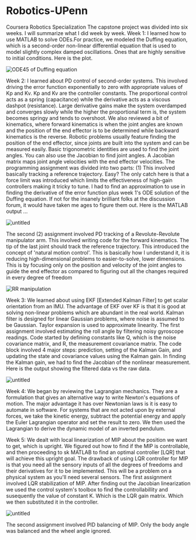 # Robotics-UPenn
Coursera Robotics Specialization 
The capstone project was divided into six weeks. I will summarize what I did week by week.
Week 1: I learned how to use MATLAB to solve ODEs.For practice, we modeled the Duffing equation, which is a second-order non-linear differential equation that is used to model slightly complex damped oscillations. Ones that are highly sensitive to initial conditions. Here is the plot.

![ODE45 of Duffing equation](https://github.com/chumoyot/Robotics-UPenn/assets/135506318/3639eb2d-0490-4a9b-9482-09d715fe23d2)

Week 2: I learned about PD control of second-order systems. This involved driving the error function exponentially to zero with appropriate values of Kp and Kv. Kp and Kv are the controller constants. The proportional control acts as a spring (capacitance) while the derivative acts as a viscous dashpot (resistance). Large derivative gains make the system overdamped and converges slowly while the higher the proportional term is, the system becomes springy and tends to overshoot. We also reviewed a bit of kinematics, where forward kinematics is when the joint angles are known and the position of the end effector is to be determined while backward kinematics is the reverse. Robotic problems usually feature finding the position of the end effector, since joints are built into the system and can be measured easily. Basic trigonometric identities are used to find the joint angles. You can also use the Jacobian to find joint angles. A Jacobian matrix maps joint angle velocities with the end effector velocities. 
The programming assignment was divided into two parts: (1) This involved basically tracking a reference trajectory. Easy? The only catch here is that a force limit was introduced which limits the effectiveness of high-gain controllers making it tricky to tune. I had to find an approximation to use in finding the derivative of the error function plus week 1's ODE solution of the Duffing equation. If not for the insanely brilliant folks at the discussion forum, it would have taken me ages to figure them out. Here is the MATLAB output ...

 ![untitled](https://github.com/chumoyot/Robotics-UPenn/assets/135506318/4feb1a3d-8f43-435c-b350-cedcb5774b95)

The second (2) assignment involved PD tracking of a Revolute-Revolute manipulator arm. This involved writing code for the forward kinematics. The tip of the last joint should track the reference trajectory. This introduced the concept of 'natural motion control'. This is basically how I understand it, it is reducing high-dimensional problems to easier-to-solve, lower dimensions. This is by focusing only on the position and velocity of the joint angles to guide the end effector as compared to figuring out all the changes required in every degree of freedom

![RR manipulation](https://github.com/chumoyot/Robotics-UPenn/assets/135506318/4086ccd6-27be-4d25-9df6-66fe77efe418)

Week 3: We learned about using EKF [Extended Kalman Filter] to get scalar orientation from an IMU. The advantage of EKF over KF is that it is good at solving non-linear problems which are abundant in the real world. Kalman filter is designed for linear Gaussian problems, where noise is assumed to be Gaussian. Taylor expansion is used to approximate linearity. The first assignment involved estimating the roll angle by filtering noisy gyroscope readings. Code started by defining constants like Q, which is the noise covariance matrix, and R, the measurement covariance matrix. The code block involved 4 major steps: prediction, setting of the Kalman Gain, and updating the state and covariance values using the Kalman gain. In finding the Kalman gain, we had to find the Jacobian of the nonlinear measurement. Here is the output showing the filtered data vs the raw data.

![untitled](https://github.com/chumoyot/Robotics-UPenn/assets/135506318/90b4134f-71e8-43cc-a533-bf960a41f250)

Week 4: We began by reviewing the Lagrangian mechanics. They are a formulation that gives an alternative way to write Newton's equations of motion. The major advantage it has over Newtonian laws is it is easy to automate in software. For systems that are not acted upon by external forces, we take the kinetic energy, subtract the potential energy and apply the Euler Lagrangian operator and set the result to zero. We then used the Lagrangian to derive the dynamic model of an inverted pendulum.

Week 5: We dealt with local linearization of MIP about the position we want to get, which is upright. We figured out how to find if the MIP is controllable, and then proceeding to sk MATLAB to find an optimal controller [LQR] that will achieve this upright goal. The drawback of using LQR controller for MIP is that you need all the sensory inputs of all the degrees of freedoms and their derivatives for it to be implemented. This will be a problem on a physical system as you'll need several sensors. The first assignment involved LQR stabilization of MIP. After finding out the Jacobian linearization we used the control system's toolbox to find the controllabillity and susequently the value of constant K. Which is the LQR gain matrix. Which we then substituted it in the controller.

![untitled](https://github.com/chumoyot/Robotics-UPenn/assets/135506318/dba25f81-8826-47a6-8d96-0d9a1af95133)

The second assignment involved PID balancing of MIP. Only the body angle was balanced and the wheel angle ignored.  



